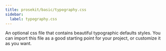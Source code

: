 ```yaml
---
title: prosekit/basic/typography.css
sidebar:
  label: typography.css
---
```


An optional css file that contains beautiful typographic defaults styles. You can import this file as a good starting point for your project, or customize it as you want.
